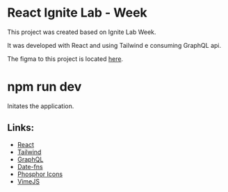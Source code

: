 # React Ignite Lab - Week

This project was created based on Ignite Lab Week.

It was developed with React and using Tailwind e consuming GraphQL api.

The figma to this project is located [here](https://www.figma.com/community/file/1120711251998877938).

# npm run dev
Initates the application.

## Links:
- [React](https://github.com/facebook/create-react-app)
- [Tailwind](https://github.com/tailwindlabs/tailwindcss)
- [GraphQL](https://github.com/graphql)
- [Date-fns](https://github.com/date-fns/date-fns)
- [Phosphor Icons](https://github.com/phosphor-icons/phosphor-home)
- [VimeJS](https://github.com/vime-js/vime)

